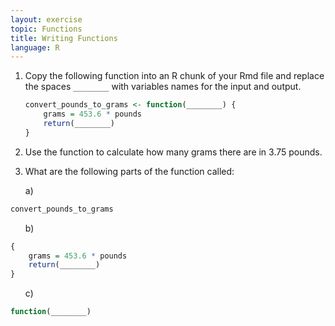 ```yaml
---
layout: exercise
topic: Functions
title: Writing Functions
language: R
---
```


<style type="text/css">
    ul { list-style-type: none; }
</style>


1. Copy the following function into an R chunk of your Rmd file and replace the spaces `________` with variables names for the input and output.
    ```r
    convert_pounds_to_grams <- function(________) {
        grams = 453.6 * pounds
        return(________)
    }
    ```

2. Use the function to calculate how many grams there are in 3.75 pounds.
3. What are the following parts of the function called:
  - a)
  ```r
  convert_pounds_to_grams
  ```
  - b)
  ```r
  {
      grams = 453.6 * pounds
      return(________)
  }
  ```
  - c)
  ```r
  function(________)
  ```
